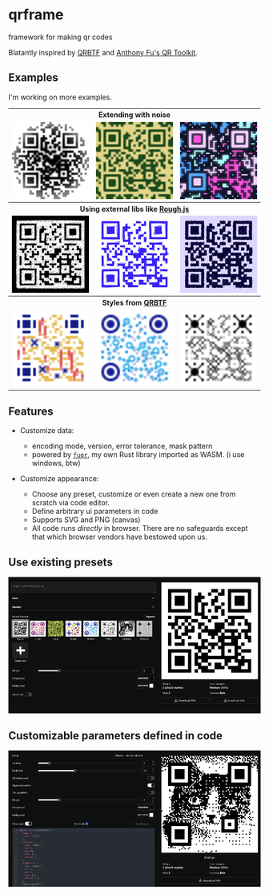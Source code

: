# qrframe

framework for making qr codes

Blatantly inspired by [QRBTF](https://qrbtf.com) and [Anthony Fu's QR Toolkit](https://qrcode.antfu.me).

## Examples

I'm working on more examples.

<table>
  <tbody>
    <tr>
      <th colspan="3">Extending with noise</th>
    </tr>
    <tr>
      <td>
        <img src="./examples/circle.svg" width="300"/>
      </td>
      <td>
        <img src="./examples/camo.svg" width="300"/>
      </td>
      <td>
        <img src="./examples/neon.svg" width="300"/>
      </td>
    </tr>
    <tr>
      <th colspan="3">Using external libs like <a href="https://roughjs.com/">Rough.js</a></th>
    </tr>
    <td>
      <img src="./examples/drawing1.png"/>
    </td>
    <td>
      <img src="./examples/drawing2.png"/>
    </td>
    <td>
      <img src="./examples/drawing3.png"/>
    </td>
    <tr>
      <th colspan="3">Styles from <a href="https://qrbtf.com">QRBTF</a></th>
    </tr>
    <tr>
      <td>
        <img src="./examples/blocks.svg" width="300"/>
      </td>
      <td>
        <img src="./examples/bubbles.svg" width="300"/>
      </td>
      <td>
        <img src="./examples/alien.svg" width="300"/>
      </td>
    </tr>
  </tbody>
</table>

## Features

- Customize data:

  - encoding mode, version, error tolerance, mask pattern
  - powered by [`fuqr`](https://github.com/zhengkyl/fuqr), my own Rust library imported as WASM. (i use windows, btw)

- Customize appearance:
  - Choose any preset, customize or even create a new one from scratch via code editor.
  - Define arbitrary ui parameters in code
  - Supports SVG and PNG (canvas)
  - All code runs _directly_ in browser. There are no safeguards except that which browser vendors have bestowed upon us.

## Use existing presets

![style select ui](./examples/ui1.png)

## Customizable parameters defined in code

![code and parameter editor ui](./examples/ui2.png)
